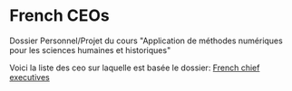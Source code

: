 # French CEOs
Dossier Personnel/Projet du cours "Application de méthodes numériques pour les sciences humaines et historiques"

Voici la liste des ceo sur laquelle est basée le dossier: [French chief executives](https://en.wikipedia.org/wiki/Category:French_chief_executives)

